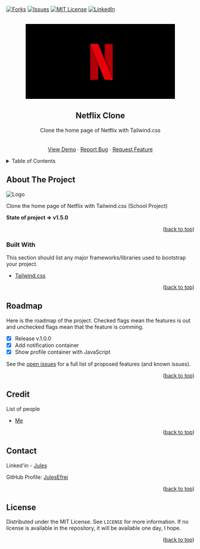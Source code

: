 <div id="top"></div>

<!-- [![Contributors][contributors-shield]][contributors-url] -->
<!-- [![Stargazers][stars-shield]][stars-url] -->
[![Forks][forks-shield]][forks-url]
[![Issues][issues-shield]][issues-url]
[![MIT License][license-shield]][license-url]
[![LinkedIn][linkedin-shield]][linkedin-url]



<!-- PROJECT LOGO -->
<br />
<div align="center">
  
  <img src="./assets/img/GitHub/netflixLogo.png" alt="Logo" width="400" height="200" />

  <h2 align="center">Netflix Clone</h2>

  <p align="center">
    Clone the home page of Netflix with Tailwind.css
    <br />
    <!-- <a href="https://github.com/JulesEfrei/Netflix-Clone"><strong>Explore the docs</strong></a> -->
    <br />
    <br />
    <a href="https://julesefrei.github.io/Netflix-Clone/">View Demo</a>
    ·
    <a href="https://github.com/JulesEfrei/Netflix-Clone/issues">Report Bug</a>
    ·
    <a href="https://github.com/JulesEfrei/Netflix-Clone/pulls">Request Feature</a>
  </p>
</div>



<!-- TABLE OF CONTENTS -->
<details>
  <summary>Table of Contents</summary>
  <ol>
    <li>
      <a href="#about-the-project">About The Project</a>
      <ul>
        <li><a href="#built-with">Built With</a></li>
      </ul>
    </li>
    <li><a href="#roadmap">Roadmap / Features</a></li>
    <li><a href="#license">License</a></li>
    <li><a href="#contact">Contact</a></li>
    <li><a href="#credit">Credit</a></li>
  </ol>
</details>



<!-- ABOUT THE PROJECT -->
## About The Project

<img src="./assets/img/GitHub/netflixClone.png" alt="Logo" width="950" height="550" />

Clone the home page of Netflix with Tailwind.css (School Project)


**State of project => v1.5.0**


<p align="right">(<a href="#top">back to top</a>)</p>



### Built With

This section should list any major frameworks/libraries used to bootstrap your project.

* [Tailwind.css](https://tailwindcss.com)

<p align="right">(<a href="#top">back to top</a>)</p>



<!-- ROADMAP -->
## Roadmap

Here is the roadmap of the project. Checked flags mean the features is out and unchecked flags mean that the feature is comming.

- [x] Release v.1.0.0
- [x] Add notification container
- [x] Show profile container with JavaScript

See the [open issues](https://github.com/JulesEfrei/Netflix-Clone/issues) for a full list of proposed features (and known issues).

<p align="right">(<a href="#top">back to top</a>)</p>




<!-- Credit -->
## Credit

List of people

* [Me](https://github.com/JulesEfrei)

<p align="right">(<a href="#top">back to top</a>)</p>



<!-- CONTACT -->
## Contact

Linked'in - [Jules](https://www.linkedin.com/in/jules-bruzeau/)

GitHub Profile: [JulesEfrei](https://github.com/JulesEfrei/)

<p align="right">(<a href="#top">back to top</a>)</p>



<!-- LICENSE -->
## License

Distributed under the MIT License. See `LICENSE` for more information. If no license is available in the repository, it will be available one day, I hope.

<p align="right">(<a href="#top">back to top</a>)</p>






<!-- MARKDOWN LINKS & IMAGES -->
<!-- [contributors-shield]: https://img.shields.io/github/contributors/JulesEfrei/Netflix-Clone.svg?style=for-the-badge
[contributors-url]: https://github.com/JulesEfrei/Netflix-Clone/graphs/contributors -->
<!-- [stars-shield]: https://img.shields.io/github/stars/JulesEfrei/Netflix-Clone.svg?style=for-the-badge
[stars-url]: https://github.com/JulesEfrei/Netflix-Clone/stargazers -->
[forks-shield]: https://img.shields.io/github/forks/JulesEfrei/Netflix-Clone.svg?style=for-the-badge
[forks-url]: https://github.com/JulesEfrei/Netflix-Clone/network/members
[issues-shield]: https://img.shields.io/github/issues/JulesEfrei/Netflix-Clone.svg?style=for-the-badge
[issues-url]: https://github.com/JulesEfrei/Netflix-Clone/issues
[license-shield]: https://img.shields.io/github/license/JulesEfrei/Netflix-Clone.svg?style=for-the-badge
[license-url]: https://github.com/JulesEfrei/Netflix-Clone/blob/master/LICENSE
[linkedin-shield]: https://img.shields.io/badge/-LinkedIn-black.svg?style=for-the-badge&logo=linkedin&colorB=555
[linkedin-url]: https://www.linkedin.com/in/jules-bruzeau/
[product-screenshot]: images/screenshot.png
